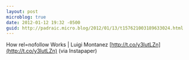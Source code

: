 ```yaml
---
layout: post
microblog: true
date: 2012-01-12 19:32 -0500
guid: http://padraic.micro.blog/2012/01/13/t157621003189633024.html
---
```

How rel=nofollow Works | Luigi Montanez [http://t.co/y3lutLZn](http://t.co/y3lutLZn) (via Instapaper)
